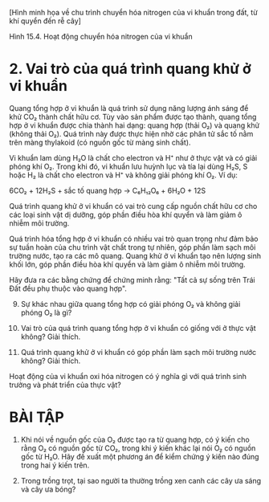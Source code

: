 [Hình minh họa về chu trình chuyển hóa nitrogen của vi khuẩn trong đất, từ khí quyển đến rễ cây]

Hình 15.4. Hoạt động chuyển hóa nitrogen của vi khuẩn

# 2. Vai trò của quá trình quang khử ở vi khuẩn

Quang tổng hợp ở vi khuẩn là quá trình sử dụng năng lượng ánh sáng để khử CO₂ thành chất hữu cơ. Tùy vào sản phẩm được tạo thành, quang tổng hợp ở vi khuẩn được chia thành hai dạng: quang hợp (thải O₂) và quang khử (không thải O₂). Quá trình này được thực hiện nhờ các phân tử sắc tố nằm trên màng thylakoid (có nguồn gốc từ màng sinh chất).

Vi khuẩn lam dùng H₂O là chất cho electron và H⁺ như ở thực vật và có giải phóng khí O₂. Trong khi đó, vi khuẩn lưu huỳnh lục và tía lại dùng H₂S, S hoặc H₂ là chất cho electron và H⁺ và không giải phóng khí O₂. Ví dụ:

6CO₂ + 12H₂S + sắc tố quang hợp → C₆H₁₂O₆ + 6H₂O + 12S

Quá trình quang khử ở vi khuẩn có vai trò cung cấp nguồn chất hữu cơ cho các loại sinh vật dị dưỡng, góp phần điều hòa khí quyển và làm giảm ô nhiễm môi trường.

Quá trình hóa tổng hợp ở vi khuẩn có nhiều vai trò quan trọng như đảm bảo sự tuần hoàn của chu trình vật chất trong tự nhiên, góp phần làm sạch môi trường nước, tạo ra các mô quang. Quang khử ở vi khuẩn tạo nên lượng sinh khối lớn, góp phần điều hòa khí quyển và làm giảm ô nhiễm môi trường.

Hãy đưa ra các bằng chứng để chứng minh rằng: "Tất cả sự sống trên Trái Đất đều phụ thuộc vào quang hợp".

9. Sự khác nhau giữa quang tổng hợp có giải phóng O₂ và không giải phóng O₂ là gì?

10. Vai trò của quá trình quang tổng hợp ở vi khuẩn có giống với ở thực vật không? Giải thích.

11. Quá trình quang khử ở vi khuẩn có góp phần làm sạch môi trường nước không? Giải thích.

Hoạt động của vi khuẩn oxi hóa nitrogen có ý nghĩa gì với quá trình sinh trưởng và phát triển của thực vật?

# BÀI TẬP

1. Khi nói về nguồn gốc của O₂ được tạo ra từ quang hợp, có ý kiến cho rằng O₂ có nguồn gốc từ CO₂, trong khi ý kiến khác lại nói O₂ có nguồn gốc từ H₂O. Hãy đề xuất một phương án để kiểm chứng ý kiến nào đúng trong hai ý kiến trên.

2. Trong trồng trọt, tại sao người ta thường trồng xen canh các cây ưa sáng và cây ưa bóng?